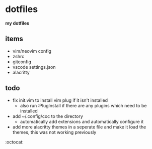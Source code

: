 # dotfiles

**my dotfiles**



## items

- vim/neovim config
- zshrc
- gitconfig
- vscode settings.json
- alacritty

## todo
- fix init.vim to install vim plug if it isn't installed
    - also run :PlugInstall if there are any plugins which need to be installed 
- add ~/.config/coc to the directory
    - automatically add extensions and automatically configure it
- add more alacritty themes in a seperate file and make it load the themes, this was not working previously


:octocat:
